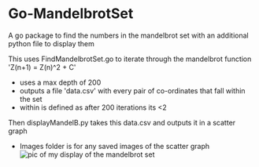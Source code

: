 # Go-MandelbrotSet
A go package to find the numbers in the mandelbrot set with an additional python file to display them

This uses FindMandelbrotSet.go to iterate through the mandelbrot function 'Z(n+1) = Z(n)^2 + C' 
- uses a max depth of 200 
- outputs a file 'data.csv' with every pair of co-ordinates that fall within the set 
- within is defined as after 200 iterations its <2

Then displayMandelB.py takes this data.csv and outputs it in a scatter graph
- Images folder is for any saved images of the scatter graph
![pic of my display of the mandelbrot set](http://url/to/img.png)
